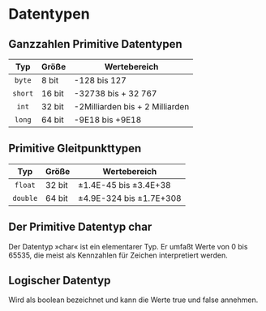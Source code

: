 # Datentypen

## Ganzzahlen Primitive Datentypen

|   Typ   | Größe  | Wertebereich                    |
| :-----: | ------ | ------------------------------- |
| `byte`  | 8 bit  | -128 bis 127                    |
| `short` | 16 bit | -32738 bis + 32 767             |
|  `int`  | 32 bit | -2Milliarden bis + 2 Milliarden |
| `long`  | 64 bit | -9E18 bis +9E18                 |

## Primitive Gleitpunkttypen

|   Typ    | Größe  | Wertebereich            |
| :------: | ------ | ----------------------- |
| `float`  | 32 bit | ±1.4E-45 bis ±3.4E+38   |
| `double` | 64 bit | ±4.9E-324 bis ±1.7E+308 |

## Der Primitive Datentyp char

Der Datentyp »char« ist ein elementarer Typ. Er umfaßt Werte von 0 bis 65535, die meist als Kennzahlen für Zeichen interpretiert werden.

## Logischer Datentyp

Wird als boolean bezeichnet und kann die Werte true und false annehmen.
